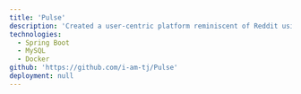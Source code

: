 ```yaml
---
title: 'Pulse'
description: 'Created a user-centric platform reminiscent of Reddit using Spring Boot.'
technologies:
  - Spring Boot
  - MySQL
  - Docker
github: 'https://github.com/i-am-tj/Pulse'
deployment: null
---
```

